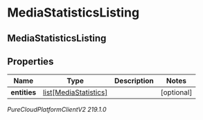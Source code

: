 # MediaStatisticsListing

## MediaStatisticsListing

## Properties

|Name | Type | Description | Notes|
|------------ | ------------- | ------------- | -------------|
| **entities** | [list[MediaStatistics]](MediaStatistics) |  | [optional] |



_PureCloudPlatformClientV2 219.1.0_

